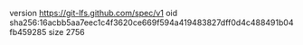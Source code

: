 version https://git-lfs.github.com/spec/v1
oid sha256:16acbb5aa7eec1c4f3620ce669f594a419483827dff0d4c488491b04fb459285
size 2756
